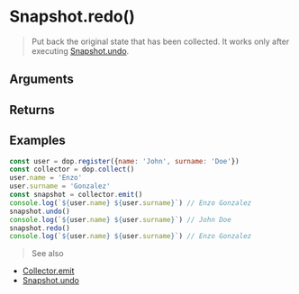 # Snapshot.redo()

> Put back the original state that has been collected. It works only after executing [Snapshot.undo](/api/javascript/Snapshot-undo).


## Arguments

## Returns



## Examples


```js
const user = dop.register({name: 'John', surname: 'Doe'})
const collector = dop.collect()
user.name = 'Enzo'
user.surname = 'Gonzalez'
const snapshot = collector.emit()
console.log(`${user.name} ${user.surname}`) // Enzo Gonzalez
snapshot.undo()
console.log(`${user.name} ${user.surname}`) // John Doe
snapshot.redo()
console.log(`${user.name} ${user.surname}`) // Enzo Gonzalez
```


> See also
- [Collector.emit](/api/javascript/Collector-emit)
- [Snapshot.undo](/api/javascript/Snapshot-undo)